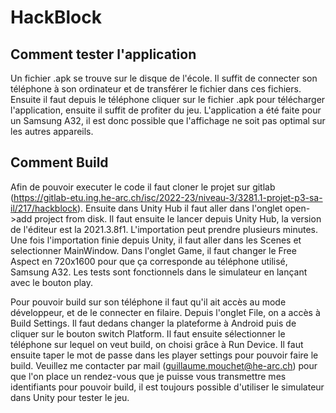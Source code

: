 # HackBlock

## Comment tester l'application

Un fichier .apk se trouve sur le disque de l'école. Il suffit de connecter son téléphone à son ordinateur et de transférer le fichier dans ces fichiers.
Ensuite il faut depuis le téléphone cliquer sur le fichier .apk pour télécharger l'application, ensuite il suffit de profiter du jeu.
L'application a été faite pour un Samsung A32, il est donc possible que l'affichage ne soit pas optimal sur les autres appareils.

## Comment Build

Afin de pouvoir executer le code il faut cloner le projet sur gitlab (https://gitlab-etu.ing.he-arc.ch/isc/2022-23/niveau-3/3281.1-projet-p3-sa-il/217/hackblock).
Ensuite dans Unity Hub il faut aller dans l'onglet open->add project from disk.
Il faut ensuite le lancer depuis Unity Hub, la version de l'éditeur est la 2021.3.8f1. L'importation peut prendre plusieurs minutes.
Une fois l'importation finie depuis Unity, il faut aller dans les Scenes et selectionner MainWindow.
Dans l'onglet Game, il faut changer le Free Aspect en 720x1600 pour que ça corresponde au téléphone utilisé, Samsung A32.
Les tests sont fonctionnels dans le simulateur en lançant avec le bouton play.

Pour pouvoir build sur son téléphone il faut qu'il ait accès au mode développeur, et de le connecter en filaire.
Depuis l'onglet File, on a accès à Build Settings. Il faut dedans changer la plateforme à Android puis de cliquer sur le bouton switch Platform. Il faut ensuite sélectionner le téléphone sur lequel on veut build, on choisi grâce à Run Device.
Il faut ensuite taper le mot de passe dans les player settings pour pouvoir faire le build.
Veuillez me contacter par mail (guillaume.mouchet@he-arc.ch) pour que l'on place un rendez-vous que je puisse vous transmettre mes identifiants pour pouvoir build, il est toujours possible d'utiliser le simulateur dans Unity pour tester le jeu.
